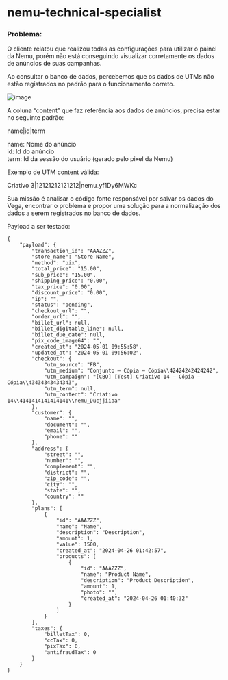 # nemu-technical-specialist

### Problema:

O cliente relatou que realizou todas as configurações para utilizar o painel da Nemu, porém não está conseguindo visualizar corretamente os dados de anúncios de suas campanhas.

Ao consultar o banco de dados, percebemos que os dados de UTMs não estão registrados no padrão para o funcionamento correto.

![image](https://github.com/alexdiegoo/nemu-technical-specialist/assets/66486335/347fc06c-1bfa-4d38-a34f-8ec52b3b002f)

A coluna “content” que faz referência aos dados de anúncios, precisa estar no seguinte padrão:

name|id|term

name: Nome do anúncio <br /> 
id: Id do anúncio <br />
term:  Id da sessão do usuário (gerado pelo pixel da Nemu) <br />

Exemplo de UTM content válida:

Criativo 3|12121212121212|nemu_yf1Dy6MWKc

Sua missão é analisar o código fonte responsável por salvar os dados do Vega, encontrar o problema e propor uma solução para a normalização dos dados a serem registrados no banco de dados.


Payload a ser testado:

```
{
	"payload": {
		"transaction_id": "AAAZZZ",
		"store_name": "Store Name",
		"method": "pix",
		"total_price": "15.00",
		"sub_price": "15.00",
		"shipping_price": "0.00",
		"tax_price": "0.00",
		"discount_price": "0.00",
		"ip": "",
		"status": "pending",
		"checkout_url": "",
		"order_url": "",
		"billet_url": null,
		"billet_digitable_line": null,
		"billet_due_date": null,
		"pix_code_image64": "",
		"created_at": "2024-05-01 09:55:58",
		"updated_at": "2024-05-01 09:56:02",
		"checkout": {
			"utm_source": "FB",
			"utm_medium": "Conjunto — Cópia — Cópia\\42424242424242",
			"utm_campaign": "[CBO] [Test] Criativo 14 — Cópia — Cópia\\43434343434343",
			"utm_term": null,
			"utm_content": "Criativo 14\\4141414141414141\\nemu_Ducjjiiaa"
		},
		"customer": {
			"name": "",
			"document": "",
			"email": "",
			"phone": ""
		},
		"address": {
			"street": "",
			"number": "",
			"complement": "",
			"district": "",
			"zip_code": "",
			"city": "",
			"state": "",
			"country": ""
		},
		"plans": [
			{
				"id": "AAAZZZ",
				"name": "Name",
				"description": "Description",
				"amount": 1,
				"value": 1500,
				"created_at": "2024-04-26 01:42:57",
				"products": [
					{
						"id": "AAAZZZ",
						"name": "Product Name",
						"description": "Product Description",
						"amount": 1,
						"photo": "",
						"created_at": "2024-04-26 01:40:32"
					}
				]
			}
		],
		"taxes": {
			"billetTax": 0,
			"ccTax": 0,
			"pixTax": 0,
			"antifraudTax": 0
		}
	}
}
```
